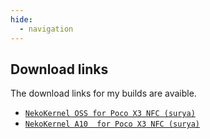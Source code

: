 ```yaml
---
hide:
  - navigation
---
```


## Download links

The download links for my builds are avaible.

* [`NekoKernel OSS for Poco X3 NFC (surya)`](https://pixeldrain.com/api/file/RXAAkijm)
* [`NekoKernel A10  for Poco X3 NFC (surya)`](https://pixeldrain.com/api/file/ENSWJ31a)